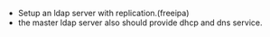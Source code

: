 * Setup an ldap server with replication.(freeipa)
* the master ldap server also should provide dhcp and dns service.
